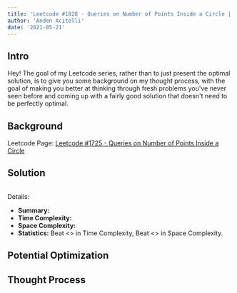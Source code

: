 ```yaml
---
title: 'Leetcode #1828 - Queries on Number of Points Inside a Circle | Python Solution & Walkthrough'
author: 'Anden Acitelli'
date: '2021-05-21'
---
```


## Intro
Hey! The goal of my Leetcode series, rather than to just present the optimal solution, is to give you some background on my thought process, with the goal of making you better at thinking through fresh problems you've never seen before and coming up with a fairly good solution that doesn't need to be perfectly optimal. 

## Background

Leetcode Page: [Leetcode #1725 - Queries on Number of Points Inside a Circle](https://leetcode.com/problems/queries-on-number-of-points-inside-a-circle/)

## Solution

```python

```

Details: 
- **Summary:** 
- **Time Complexity:** 
- **Space Complexity:** 
- **Statistics:** Beat <> in Time Complexity, Beat <> in Space Complexity.

## Potential Optimization

## Thought Process